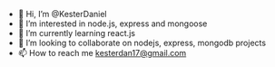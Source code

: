 - 👋 Hi, I’m @KesterDaniel
- 👀 I’m interested in node.js, express and mongoose
- 🌱 I’m currently learning react.js
- 💞️ I’m looking to collaborate on nodejs, express, mongodb projects
- 📫 How to reach me kesterdan17@gmail.com

<!---
KesterDaniel/KesterDaniel is a ✨ special ✨ repository because its `README.md` (this file) appears on your GitHub profile.
You can click the Preview link to take a look at your changes.
--->

